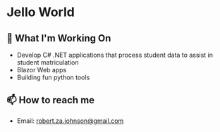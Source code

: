 
# Jello World

## 🌱 What I'm Working On
- Develop C# .NET applications that process student data to assist in student matriculation
- Blazor Web apps
- Building fun python tools
 
## 📫 How to reach me

- Email: robert.za.johnson@gmail.com
